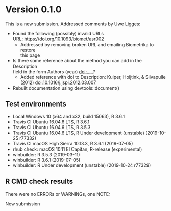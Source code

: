 # Version 0.1.0

This is a new submission.
Addressed comments by Uwe Ligges:

* Found the following (possibly) invalid URLs  
    URL: https://doi.org/10.1093/biomet/asr002
    + Addressed by removing broken URL and emailing Biometrika to restore  
      this page
* Is there some reference about the method you can add in the Description  
    field in the form Authors (year) <doi:.....>?
    + Added reference with doi to Description: Kuiper, Hoijtink, & Silvapulle  
        (2012) <doi:10.1016/j.jspi.2012.03.007>
* Rebuilt documentation using devtools::document()

## Test environments
* Local Windows 10 (x64 and x32, build 15063), R 3.6.1
* Travis CI Ubuntu 16.04.6 LTS, R 3.6.1
* Travis CI Ubuntu 16.04.6 LTS, R 3.5.3
* Travis CI Ubuntu 16.04.6 LTS, R Under development (unstable) (2019-10-25 r77332)
* Travis CI macOS High Sierra 10.13.3, R 3.6.1 (2019-07-05)
* rhub check: macOS 10.11 El Capitan, R-release (experimental)
* winbuilder: R 3.5.3 (2019-03-11)
* winbuilder: R 3.6.1 (2019-07-05)
* winbuilder: R Under development (unstable) (2019-10-24 r77329)

## R CMD check results
There were no ERRORs or WARNINGs, one NOTE:

New submission
